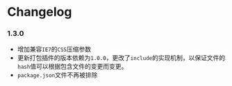 # Changelog

### 1.3.0

* 增加兼容`IE7`的`CSS`压缩参数
* 更新打包插件的版本依赖为`1.0.0`，更改了`include`的实现机制，以保证文件的`hash`值可以根据包含文件的变更而变更。
* `package.json`文件不再被排除
